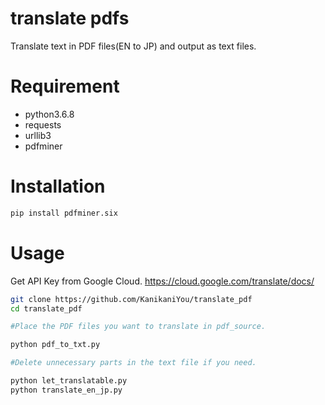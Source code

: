 # translate pdfs
Translate text in PDF files(EN to JP) and output as text files.
# Requirement

* python3.6.8
* requests
* urllib3
* pdfminer
 
# Installation
 
```bash
pip install pdfminer.six
```
 
# Usage
 
Get API Key from Google Cloud.
https://cloud.google.com/translate/docs/

```bash
git clone https://github.com/KanikaniYou/translate_pdf
cd translate_pdf

#Place the PDF files you want to translate in pdf_source.

python pdf_to_txt.py

#Delete unnecessary parts in the text file if you need.

python let_translatable.py
python translate_en_jp.py

```
